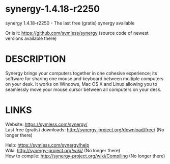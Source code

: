 ﻿synergy-1.4.18-r2250
====================

synergy 1.4.18-r2250 - The last free (gratis) synergy available

Or is it: https://github.com/symless/synergy (source code of newest versions
available there)

DESCRIPTION
===========

Synergy brings your computers together in one cohesive experience; its software
for sharing one mouse and keyboard between multiple computers on your desk. It
works on Windows, Mac OS X and Linux allowing you to seamlessly move your mouse
cursor between all computers on your desk.

LINKS
=====

Website: https://symless.com/synergy/  
Last free (gratis) downloads: http://synergy-project.org/download/free/ (No longer there)

Help: https://symless.com/synergy/help  
Wiki: http://synergy-project.org/wiki/ (No longer there)  
How to compile: http://synergy-project.org/wiki/Compiling (No longer there)
